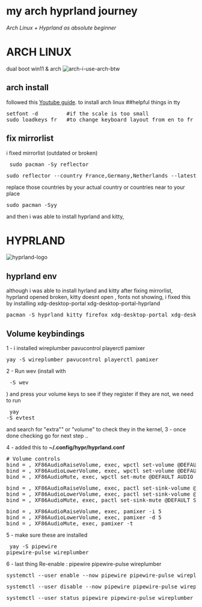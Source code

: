 # my arch hyprland journey

*Arch Linux + Hyprland as absolute beginner*

# ARCH LINUX
dual boot win11 & arch
![arch-i-use-arch-btw](https://github.com/user-attachments/assets/07acf7b1-9322-46cd-b3a0-d51dd0859532)
## arch install
followed this [Youtube guide](https://youtu.be/1J_Z_pzzbMo?si=h1Wee8-VfmtQVQAS). to install arch linux
##helpful things in tty
<pre>
setfont -d         #if the scale is too small
sudo loadkeys fr   #to change keyboard layout from en to fr in my case
</pre>
## fix mirrorlist
i fixed mirrorlist (outdated or broken)
<pre> sudo pacman -Sy reflector </pre>
<pre>sudo reflector --country France,Germany,Netherlands --latest 10 --protocol https --sort rate --save /etc/pacman.d/mirrorlist
</pre>
replace those countries by your actual country or countries near to your place 
<pre>sudo pacman -Syy</pre>
and then i was able to install hyprland and kitty,
# HYPRLAND
![hyprland-logo](https://github.com/user-attachments/assets/b5398999-a178-49e7-b2eb-0b17f8b0cb88) 
 ## hyprland env
 although i was able to install hyrland and kitty after fixing mirrorlist, hyprland opened broken, kitty doesnt open , fonts not showing, i fixed this by installing
 xdg-desktop-portal xdg-desktop-portal-hyprland 
<pre>pacman -S hyprland kitty firefox xdg-desktop-portal xdg-desktop-portal-hyprland 
</pre>

## Volume keybindings 
1 - i installed wireplumber pavucontrol playerctl pamixer
<pre>yay -S wireplumber pavucontrol playerctl pamixer </pre>

2 - Run wev (install with <pre> -S wev </pre>) and press your volume keys to see if they register
if they are not, we need to run <pre> yay -S evtest </pre> and search for "extra"" or "volume" to check they in the kernel,
3 - once done checking go for next step ..

4 - added this to **~/.config/hypr/hyprland.conf** 

<pre># Volume controls
bind = , XF86AudioRaiseVolume, exec, wpctl set-volume @DEFAULT_AUDIO_SINK@ 5%+
bind = , XF86AudioLowerVolume, exec, wpctl set-volume @DEFAULT_AUDIO_SINK@ 5%-
bind = , XF86AudioMute, exec, wpctl set-mute @DEFAULT_AUDIO_SINK@ toggle</pre>

<pre>bind = , XF86AudioRaiseVolume, exec, pactl set-sink-volume @DEFAULT_SINK@ +5%
bind = , XF86AudioLowerVolume, exec, pactl set-sink-volume @DEFAULT_SINK@ -5%
bind = , XF86AudioMute, exec, pactl set-sink-mute @DEFAULT_SINK@ toggle</pre>

<pre>bind = , XF86AudioRaiseVolume, exec, pamixer -i 5
bind = , XF86AudioLowerVolume, exec, pamixer -d 5
bind = , XF86AudioMute, exec, pamixer -t</pre>

5 - make sure these are installed <pre> yay -S pipewire pipewire-pulse wireplumber </pre>

6 - last thing Re-enable : pipewire pipewire-pulse  wireplumber

<pre>systemctl --user enable --now pipewire pipewire-pulse wireplumber
</pre>

<pre>systemctl --user disable --now pipewire pipewire-pulse wireplumber
</pre>

<pre>systemctl --user status pipewire pipewire-pulse wireplumber
</pre>













